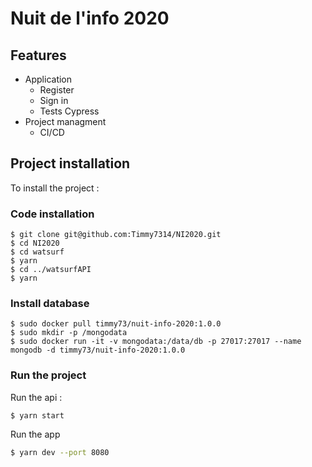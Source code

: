# Nuit de l'info 2020

## Features

* Application
  * Register
  * Sign in
  * Tests Cypress
* Project managment
  * CI/CD

## Project installation
To install the project :

### Code installation
```
$ git clone git@github.com:Timmy7314/NI2020.git
$ cd NI2020
$ cd watsurf
$ yarn
$ cd ../watsurfAPI
$ yarn
```

### Install database

```
$ sudo docker pull timmy73/nuit-info-2020:1.0.0
$ sudo mkdir -p /mongodata
$ sudo docker run -it -v mongodata:/data/db -p 27017:27017 --name mongodb -d timmy73/nuit-info-2020:1.0.0
```

### Run the project

Run the api :

```
$ yarn start
```

Run the app

```bash
$ yarn dev --port 8080
```
